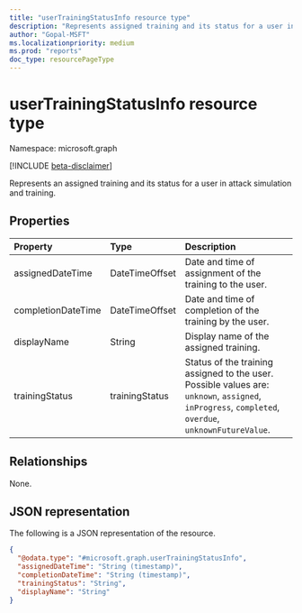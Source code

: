 ```yaml
---
title: "userTrainingStatusInfo resource type"
description: "Represents assigned training and its status for a user in attack simulation and training."
author: "Gopal-MSFT"
ms.localizationpriority: medium
ms.prod: "reports"
doc_type: resourcePageType
---
```


# userTrainingStatusInfo resource type

Namespace: microsoft.graph

[!INCLUDE [beta-disclaimer](../../includes/beta-disclaimer.md)]

Represents an assigned training and its status for a user in attack simulation and training.

## Properties
|Property|Type|Description|
|:---|:---|:---|
|assignedDateTime|DateTimeOffset|Date and time of assignment of the training to the user.|
|completionDateTime|DateTimeOffset|Date and time of completion of the training by the user.|
|displayName|String|Display name of the assigned training.|
|trainingStatus|trainingStatus|Status of the training assigned to the user. Possible values are: `unknown`, `assigned`, `inProgress`, `completed`, `overdue`, `unknownFutureValue`.|

## Relationships
None.

## JSON representation
The following is a JSON representation of the resource.
<!-- {
  "blockType": "resource",
  "@odata.type": "microsoft.graph.userTrainingStatusInfo"
}
-->
``` json
{
  "@odata.type": "#microsoft.graph.userTrainingStatusInfo",
  "assignedDateTime": "String (timestamp)",
  "completionDateTime": "String (timestamp)",
  "trainingStatus": "String",
  "displayName": "String"
}
```

